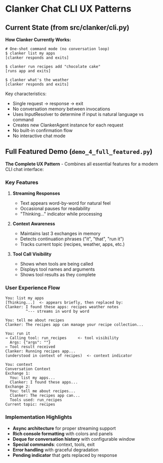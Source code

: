 # Clanker Chat CLI UX Patterns

## Current State (from src/clanker/cli.py)

**How Clanker Currently Works:**
```
# One-shot command mode (no conversation loop)
$ clanker list my apps
[clanker responds and exits]

$ clanker run recipes add "chocolate cake"
[runs app and exits]

$ clanker what's the weather
[clanker responds and exits]
```

Key characteristics:
- Single request → response → exit
- No conversation memory between invocations
- Uses InputResolver to determine if input is natural language vs command
- Creates new ClankerAgent instance for each request
- No built-in confirmation flow
- No interactive chat mode

## Full Featured Demo (`demo_4_full_featured.py`)

**The Complete UX Pattern** - Combines all essential features for a modern CLI chat interface:

### Key Features

1. **Streaming Responses**
   - Text appears word-by-word for natural feel
   - Occasional pauses for readability
   - "Thinking..." indicator while processing

2. **Context Awareness**
   - Maintains last 3 exchanges in memory
   - Detects continuation phrases ("it", "that", "run it")
   - Tracks current topic (recipes, weather, apps, etc.)

3. **Tool Call Visibility**
   - Shows when tools are being called
   - Displays tool names and arguments
   - Shows tool results as they complete

### User Experience Flow

```
You: list my apps
[Thinking...]  <- appears briefly, then replaced by:
Clanker: I found these apps: recipes weather notes
         ^--- streams in word by word

You: tell me about recipes
Clanker: The recipes app can manage your recipe collection...

You: run it
→ Calling tool: run_recipes     <- tool visibility
  Args: {"args": ""}
← Tool result received
Clanker: Running recipes app...
(understood in context of recipes)  <- context indicator

You: context
Conversation Context
Exchange 1:
  You: list my apps...
  Clanker: I found these apps...
Exchange 2:
  You: tell me about recipes...
  Clanker: The recipes app can...
  Tools used: run_recipes
Current topic: recipes
```

### Implementation Highlights

- **Async architecture** for proper streaming support
- **Rich console formatting** with colors and panels
- **Deque for conversation history** with configurable window
- **Special commands**: context, tools, exit
- **Error handling** with graceful degradation
- **Pending indicator** that gets replaced by response
